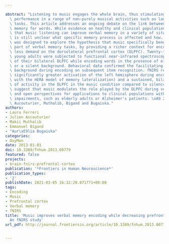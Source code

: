 ---
abstract: "Listening to music engages the whole brain, thus stimulating cognitive\
  \ performance in a range of non-purely musical activities such as language and memory\
  \ tasks. This article addresses an ongoing debate on the link between music and\
  \ memory for words. While evidence on healthy and clinical populations suggests\
  \ that music listening can improve verbal memory in a variety of situations, it\
  \ is still unclear what specific memory process is affected and how. This study\
  \ was designed to explore the hypothesis that music specifically benefits the encoding\
  \ part of verbal memory tasks, by providing a richer context for encoding and therefore\
  \ less demand on the dorsolateral prefrontal cortex (DLPFC). Twenty-two healthy\
  \ young adults were subjected to functional near-infrared spectroscopy (fNIRS) imaging\
  \ of their bilateral DLPFC while encoding words in the presence of either a music\
  \ or a silent background. Behavioral data confirmed the facilitating effect of music\
  \ background during encoding on subsequent item recognition. fNIRS results revealed\
  \ significantly greater activation of the left hemisphere during encoding (in line\
  \ with the HERA model of memory lateralization) and a sustained, bilateral decrease\
  \ of activity in the DLPFC in the music condition compared to silence. These findings\
  \ suggest that music modulates the role played by the DLPFC during verbal encoding,\
  \ and open perspectives for applications to clinical populations with prefrontal\
  \ impairments, such as elderly adults or Alzheimer's patients. \xA9 2013 Ferreri,\
  \ Aucouturier, Muthalib, Bigand and Bugaiska."
authors:
- Laura Ferreri
- Julien Aucouturier
- Makii Muthalib
- Emmanuel Bigand
- "Aur\xE9lia Bugaiska"
categories:
- OxyMon
date: 2013-01-01
doi: 10.3389/fnhum.2013.00779
featured: false
projects:
- brain-fnirs-prefrontal-cortex
publication: '*Frontiers in Human Neuroscience*'
publication_types:
- '2'
publishDate: 2021-03-05 16:32:20.871771+00:00
tags:
- Encoding
- Music
- Prefrontal cortex
- Verbal memory
- fNIRS
title: 'Music improves verbal memory encoding while decreasing prefrontal cortex activity:
  An fNIRS study'
url_pdf: http://journal.frontiersin.org/article/10.3389/fnhum.2013.00779/abstract

---
